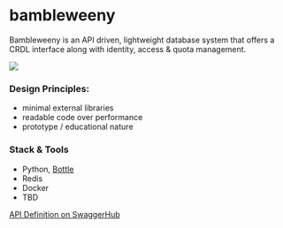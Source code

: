 # bambleweeny


Bambleweeny is an API driven, lightweight database system that offers a CRDL interface along with identity, access &amp; quota management.

![](https://raw.githubusercontent.com/u1i/bambleweeny/master/bawy.png)


### Design Principles:

* minimal external libraries
* readable code over performance
* prototype / educational nature

### Stack & Tools

* Python, [Bottle](https://bottlepy.org/)
* Redis
* Docker
* TBD

[API Definition on SwaggerHub](https://app.swaggerhub.com/apis/u1i/bambleweeny/1.0.0)




